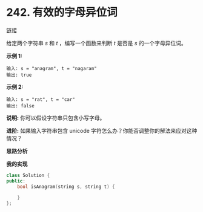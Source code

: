 # 242. 有效的字母异位词

[链接](https://leetcode-cn.com/problems/valid-anagram/description/)

给定两个字符串 *s* 和 *t* ，编写一个函数来判断 *t* 是否是 *s* 的一个字母异位词。

**示例 1:**

```
输入: s = "anagram", t = "nagaram"
输出: true
```

**示例 2:**

```
输入: s = "rat", t = "car"
输出: false
```

**说明:**
 你可以假设字符串只包含小写字母。

**进阶:**
 如果输入字符串包含 unicode 字符怎么办？你能否调整你的解法来应对这种情况？

**思路分析**

**我的实现**

```c++
class Solution {
public:
    bool isAnagram(string s, string t) {
        
    }
};
```


